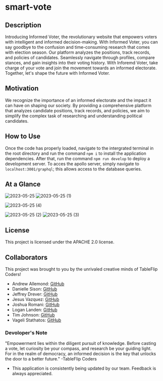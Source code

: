 # smart-vote

## Description

Introducing Informed Voter, the revolutionary website that empowers voters with intelligent and informed decision-making. With Informed Voter, you can say goodbye to the confusion and time-consuming research that comes with election season. Our platform analyzes the positions, track records, and policies of candidates. Seamlessly navigate through profiles, compare stances, and gain insights into their voting history. With Inforemd Voter, take charge of your vote and join the movement towards an informed electorate. Together, let's shape the future with Informed Voter.

## Motivation
We recognize the importance of an informed electorate and the impact it can have on shaping our society. By providing a comprehensive platform that analyzes candidate positions, track records, and policies, we aim to simplify the complex task of researching and understanding political candidates.

## How to Use 
Once the code has properly loaded, navigate to the intergrated terminal in the root directory and run the command `npm i` to install the application dependencies. After that, run the command `npm run develop` to deploy a development server. To acces the apollo server, simply navigate to `localhost:3001/graphql`; this allows access to the database queries.

## At a Glance

![2023-05-25](https://github.com/jsdrever/smart-vote/assets/117941643/411c9717-697a-4c2b-b2bb-afa82079606d)
![2023-05-25 (1)](https://github.com/jsdrever/smart-vote/assets/117941643/b2fffc70-a7db-4868-a248-b02d925f87fe)


![2023-05-25 (4)](https://github.com/jsdrever/smart-vote/assets/117941643/0dfc0ebb-7fea-4a31-ae57-4557c32784de)

![2023-05-25 (2)](https://github.com/jsdrever/smart-vote/assets/117941643/b49a6969-f3f0-42d4-8326-9d89189295f3)
![2023-05-25 (3)](https://github.com/jsdrever/smart-vote/assets/117941643/ef00725a-eec4-425e-974b-c745eb8079a3)


## License

This project is licensed under the APACHE 2.0 license.
  
## Collaborators
This project was brought to you by the unrivaled creative minds of TableFlip Coders!

- Andrew Allemond: [GitHub](https://github.com/aallemond)
- Danielle Sison: [GitHub](https://github.com/DanielleSison)
- Jeffrey Drever: [GitHub](https://github.com/jsdrever)
- Jesus Vazquez: [GitHub](https://github.com/JesusV545)
- Joshua Romani: [GitHub](https://github.com/DongleJosh)
- Logan Landen: [GitHub](https://github.com/LoganWantstoCode)
- Tim Johnson: [GitHub](https://github.com/timjohnson818)
- Vageli Stathatos: [GitHub](https://github.com/bulkingfire)


### Devoloper's Note
"Empowerment lies within the diligent pursuit of knowledge. Before casting a vote, let curiosity be your compass, and research be your guiding light. For in the realm of democracy, an informed decision is the key that unlocks the door to a better future." -TableFlip Coders

- This application is consistently being updated by our team. Feedback is always appreciated.
